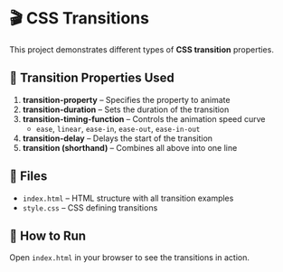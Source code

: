 # 🎬 CSS Transitions

This project demonstrates different types of **CSS transition** properties.

## 🔧 Transition Properties Used

1. **transition-property** – Specifies the property to animate
2. **transition-duration** – Sets the duration of the transition
3. **transition-timing-function** – Controls the animation speed curve
   - `ease`, `linear`, `ease-in`, `ease-out`, `ease-in-out`
4. **transition-delay** – Delays the start of the transition
5. **transition (shorthand)** – Combines all above into one line

## 📂 Files

- `index.html` – HTML structure with all transition examples
- `style.css` – CSS defining transitions

## 🚀 How to Run

Open `index.html` in your browser to see the transitions in action.
